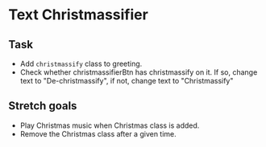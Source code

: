 # Text Christmassifier

## Task

- Add `christmassify` class to greeting.
- Check whether christmassifierBtn has christmassify on it. If so, change text to "De-christmassify", if not, change text to "Christmassify"

## Stretch goals

- Play Christmas music when Christmas class is added.
- Remove the Christmas class after a given time.
